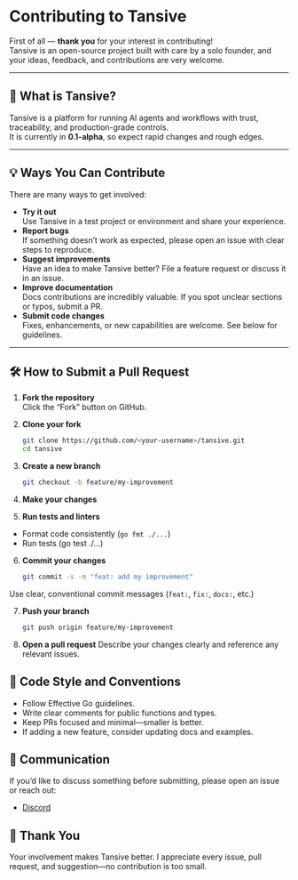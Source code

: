 # Contributing to Tansive

First of all — **thank you** for your interest in contributing!  
Tansive is an open-source project built with care by a solo founder, and your ideas, feedback, and contributions are very welcome.

---

## 📌 What is Tansive?

Tansive is a platform for running AI agents and workflows with trust, traceability, and production-grade controls.  
It is currently in **0.1-alpha**, so expect rapid changes and rough edges.

---

## 💡 Ways You Can Contribute

There are many ways to get involved:

- **Try it out**  
  Use Tansive in a test project or environment and share your experience.
- **Report bugs**  
  If something doesn’t work as expected, please open an issue with clear steps to reproduce.
- **Suggest improvements**  
  Have an idea to make Tansive better? File a feature request or discuss it in an issue.
- **Improve documentation**  
  Docs contributions are incredibly valuable. If you spot unclear sections or typos, submit a PR.
- **Submit code changes**  
  Fixes, enhancements, or new capabilities are welcome. See below for guidelines.

---

## 🛠️ How to Submit a Pull Request

1. **Fork the repository**  
   Click the “Fork” button on GitHub.

2. **Clone your fork**

   ```bash
   git clone https://github.com/<your-username>/tansive.git
   cd tansive
   ```

3. **Create a new branch**

   ```bash
   git checkout -b feature/my-improvement
   ```

4. **Make your changes**

5. **Run tests and linters**

- Format code consistently (`go fmt ./...`)
- Run tests (go test ./...)

6. **Commit your changes**

   ```bash
   git commit -s -m "feat: add my improvement"
   ```

Use clear, conventional commit messages (`feat:`, `fix:`, `docs:`, etc.)

7. **Push your branch**

   ```bash
   git push origin feature/my-improvement
   ```

8. **Open a pull request**
   Describe your changes clearly and reference any relevant issues.

## 📝 Code Style and Conventions

- Follow Effective Go guidelines.
- Write clear comments for public functions and types.
- Keep PRs focused and minimal—smaller is better.
- If adding a new feature, consider updating docs and examples.

## 📣 Communication

If you’d like to discuss something before submitting, please open an issue or reach out:

- [Discord](https://discord.gg/DARNwnyUhw)

## 🙏 Thank You

Your involvement makes Tansive better.
I appreciate every issue, pull request, and suggestion—no contribution is too small.
